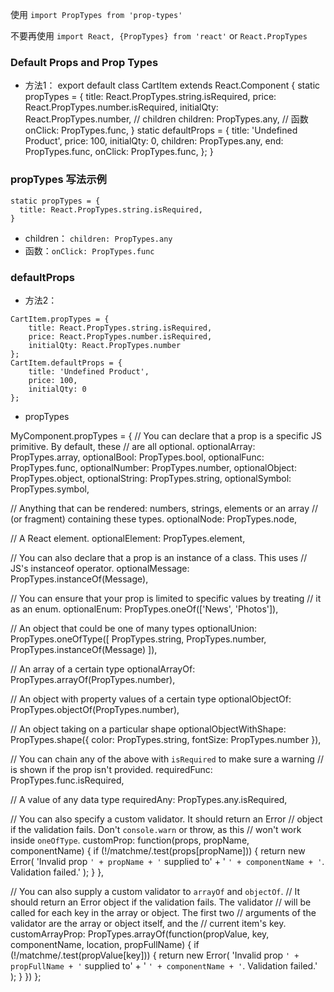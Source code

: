 
使用 `import PropTypes from 'prop-types'`

不要再使用 `import React, {PropTypes} from 'react'` or `React.PropTypes`

### Default Props and Prop Types 

- 方法1： 
export default class CartItem extends React.Component {
  static propTypes = {
    title: React.PropTypes.string.isRequired,
    price: React.PropTypes.number.isRequired,
    initialQty: React.PropTypes.number,
    // children
    children: PropTypes.any,
    // 函数
    onClick: PropTypes.func,
  }
  static defaultProps = {
    title: 'Undefined Product',
    price: 100,
    initialQty: 0,
    children: PropTypes.any,
    end: PropTypes.func,
    onClick: PropTypes.func,
  };
}
### propTypes 写法示例

```
static propTypes = {
  title: React.PropTypes.string.isRequired,
}
```
- children： `children: PropTypes.any`
- 函数：`onClick: PropTypes.func`



### defaultProps



- 方法2： 
```
CartItem.propTypes = {
    title: React.PropTypes.string.isRequired,
    price: React.PropTypes.number.isRequired,
    initialQty: React.PropTypes.number
};
CartItem.defaultProps = {
    title: 'Undefined Product',
    price: 100,
    initialQty: 0
};
```

- propTypes

MyComponent.propTypes = {
  // You can declare that a prop is a specific JS primitive. By default, these
  // are all optional.
  optionalArray: PropTypes.array,
  optionalBool: PropTypes.bool,
  optionalFunc: PropTypes.func,
  optionalNumber: PropTypes.number,
  optionalObject: PropTypes.object,
  optionalString: PropTypes.string,
  optionalSymbol: PropTypes.symbol,

  // Anything that can be rendered: numbers, strings, elements or an array
  // (or fragment) containing these types.
  optionalNode: PropTypes.node,

  // A React element.
  optionalElement: PropTypes.element,

  // You can also declare that a prop is an instance of a class. This uses
  // JS's instanceof operator.
  optionalMessage: PropTypes.instanceOf(Message),

  // You can ensure that your prop is limited to specific values by treating
  // it as an enum.
  optionalEnum: PropTypes.oneOf(['News', 'Photos']),

  // An object that could be one of many types
  optionalUnion: PropTypes.oneOfType([
    PropTypes.string,
    PropTypes.number,
    PropTypes.instanceOf(Message)
  ]),

  // An array of a certain type
  optionalArrayOf: PropTypes.arrayOf(PropTypes.number),

  // An object with property values of a certain type
  optionalObjectOf: PropTypes.objectOf(PropTypes.number),

  // An object taking on a particular shape
  optionalObjectWithShape: PropTypes.shape({
    color: PropTypes.string,
    fontSize: PropTypes.number
  }),

  // You can chain any of the above with `isRequired` to make sure a warning
  // is shown if the prop isn't provided.
  requiredFunc: PropTypes.func.isRequired,

  // A value of any data type
  requiredAny: PropTypes.any.isRequired,

  // You can also specify a custom validator. It should return an Error
  // object if the validation fails. Don't `console.warn` or throw, as this
  // won't work inside `oneOfType`.
  customProp: function(props, propName, componentName) {
    if (!/matchme/.test(props[propName])) {
      return new Error(
        'Invalid prop `' + propName + '` supplied to' +
        ' `' + componentName + '`. Validation failed.'
      );
    }
  },

  // You can also supply a custom validator to `arrayOf` and `objectOf`.
  // It should return an Error object if the validation fails. The validator
  // will be called for each key in the array or object. The first two
  // arguments of the validator are the array or object itself, and the
  // current item's key.
  customArrayProp: PropTypes.arrayOf(function(propValue, key, componentName, location, propFullName) {
    if (!/matchme/.test(propValue[key])) {
      return new Error(
        'Invalid prop `' + propFullName + '` supplied to' +
        ' `' + componentName + '`. Validation failed.'
      );
    }
  })
};